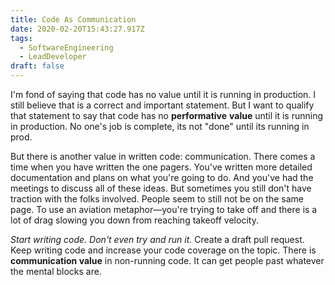 ```yaml
---
title: Code As Communication
date: 2020-02-20T15:43:27.917Z
tags:
  - SoftwareEngineering
  - LeadDeveloper
draft: false
---
```

I'm fond of saying that code has no value until it is running in production. I still believe that is a correct and important statement. But I want to qualify that statement to say that code has no **performative** **value** until it is running in production. No one's job is complete, its not "done" until its running in prod.

But there is another value in written code: communication. There comes a time when you have written the one pagers. You've written more detailed documentation and plans on what you're going to do. And you've had the meetings to discuss all of these ideas. But sometimes you still don't have traction with the folks involved. People seem to still not be on the same page. To use an aviation metaphor—you're trying to take off and there is a lot of drag slowing you down from reaching takeoff velocity.

*Start writing code. Don't even try and run it.* Create a draft pull request. Keep writing code and increase your code coverage on the topic. There is **communication value** in non-running code. It can get people past whatever the mental blocks are.
